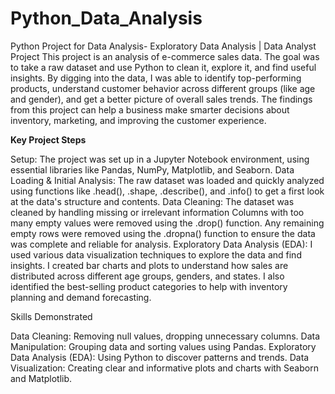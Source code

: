 # Python_Data_Analysis
Python Project for Data Analysis- Exploratory Data Analysis | Data Analyst Project
This project is an analysis of e-commerce sales data. The goal was to take a raw dataset and use Python to clean it, explore it, and find useful insights. By digging into the data, I was able to identify top-performing products, understand customer behavior across different groups (like age and gender), and get a better picture of overall sales trends. The findings from this project can help a business make smarter decisions about inventory, marketing, and improving the customer experience.

**Key Project Steps**

Setup: The project was set up in a Jupyter Notebook environment, using essential libraries like Pandas, NumPy, Matplotlib, and Seaborn.
Data Loading & Initial Analysis: The raw dataset was loaded and quickly analyzed using functions like .head(), .shape, .describe(), and .info() to get a first look at the data's structure and contents.
Data Cleaning: The dataset was cleaned by handling missing or irrelevant information
Columns with too many empty values were removed using the .drop() function.
Any remaining empty rows were removed using the .dropna() function to ensure the data was complete and reliable for analysis.
Exploratory Data Analysis (EDA): I used various data visualization techniques to explore the data and find insights.
I created bar charts and plots to understand how sales are distributed across different age groups, genders, and states.
I also identified the best-selling product categories to help with inventory planning and demand forecasting.

Skills Demonstrated

Data Cleaning: Removing null values, dropping unnecessary columns.
Data Manipulation: Grouping data and sorting values using Pandas.
Exploratory Data Analysis (EDA): Using Python to discover patterns and trends.
Data Visualization: Creating clear and informative plots and charts with Seaborn and Matplotlib.
